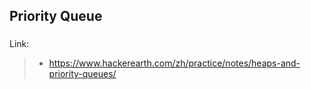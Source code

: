 ## Priority Queue

###
Link:
  > - https://www.hackerearth.com/zh/practice/notes/heaps-and-priority-queues/
